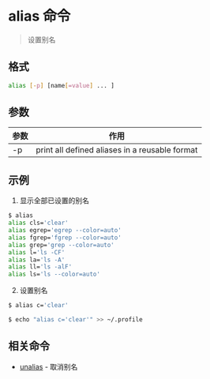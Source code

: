 # alias 命令

> 设置别名

## 格式

```bash
alias [-p] [name[=value] ... ]
```

## 参数

| 参数 | 作用 |
| --------- | --------- |
| -p | print all defined aliases in a reusable format |

## 示例

1. 显示全部已设置的别名

```bash
$ alias
alias cls='clear'
alias egrep='egrep --color=auto'
alias fgrep='fgrep --color=auto'
alias grep='grep --color=auto'
alias l='ls -CF'
alias la='ls -A'
alias ll='ls -alF'
alias ls='ls --color=auto'
```

2. 设置别名

```bash
$ alias c='clear'

$ echo "alias c='clear'" >> ~/.profile
```

## 相关命令

- [unalias](unalias.md) - 取消别名
